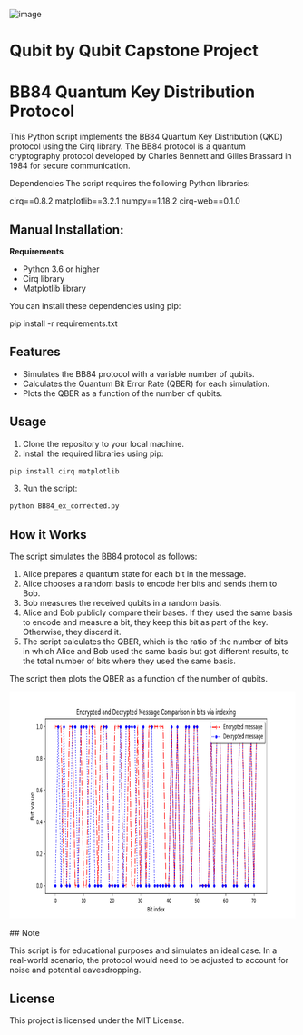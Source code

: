 ![image](https://github.com/owaisishtiaqsiddiqui/Qubit-by-Qubit-Capstone-Project/assets/108402760/b73df0a5-8c03-4558-a25b-52ed5144934f)


# Qubit by Qubit Capstone Project

# BB84 Quantum Key Distribution Protocol

This Python script implements the BB84 Quantum Key Distribution (QKD) protocol using the Cirq library. The BB84 protocol is a quantum cryptography protocol developed by Charles Bennett and Gilles Brassard in 1984 for secure communication.

Dependencies
The script requires the following Python libraries:

cirq==0.8.2
matplotlib==3.2.1
numpy==1.18.2
cirq-web==0.1.0

## Manual Installation:
**Requirements**

- Python 3.6 or higher
- Cirq library
- Matplotlib library

You can install these dependencies using pip:

pip install -r requirements.txt

## Features

- Simulates the BB84 protocol with a variable number of qubits.
- Calculates the Quantum Bit Error Rate (QBER) for each simulation.
- Plots the QBER as a function of the number of qubits.

## Usage

1. Clone the repository to your local machine.
2. Install the required libraries using pip:

```bash
pip install cirq matplotlib
```

3. Run the script:

```bash
python BB84_ex_corrected.py
```

## How it Works

The script simulates the BB84 protocol as follows:

1. Alice prepares a quantum state for each bit in the message.
2. Alice chooses a random basis to encode her bits and sends them to Bob.
3. Bob measures the received qubits in a random basis.
4. Alice and Bob publicly compare their bases. If they used the same basis to encode and measure a bit, they keep this bit as part of the key. Otherwise, they discard it.
5. The script calculates the QBER, which is the ratio of the number of bits in which Alice and Bob used the same basis but got different results, to the total number of bits where they used the same basis.

The script then plots the QBER as a function of the number of qubits.

<p align="center">
  <img src="./img/Figure_1_BB84_ex_corrected.png" width="750" height="400">
</p>
## Note

This script is for educational purposes and simulates an ideal case. In a real-world scenario, the protocol would need to be adjusted to account for noise and potential eavesdropping.

## License

This project is licensed under the MIT License.


